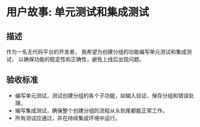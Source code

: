 # 用户故事: 单元测试和集成测试

## 描述

作为一名无代码平台的开发者，
我希望为创建分组的功能编写单元测试和集成测试，
以确保功能的稳定性和正确性，避免上线后出现问题。

## 验收标准

- 编写单元测试，测试创建分组的各个子功能，如输入验证、保存分组和错误处理。
- 编写集成测试，确保整个创建分组的流程从头到尾都能正常工作。
- 所有测试应通过，并在持续集成环境中运行。
